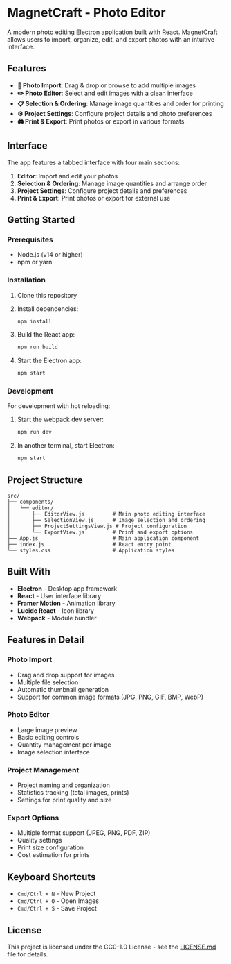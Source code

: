 # MagnetCraft - Photo Editor

A modern photo editing Electron application built with React. MagnetCraft allows users to import, organize, edit, and export photos with an intuitive interface.

## Features

- **📸 Photo Import**: Drag & drop or browse to add multiple images
- **✏️ Photo Editor**: Select and edit images with a clean interface
- **📋 Selection & Ordering**: Manage image quantities and order for printing
- **⚙️ Project Settings**: Configure project details and photo preferences
- **🖨️ Print & Export**: Print photos or export in various formats

## Interface

The app features a tabbed interface with four main sections:

1. **Editor**: Import and edit your photos
2. **Selection & Ordering**: Manage image quantities and arrange order
3. **Project Settings**: Configure project details and preferences
4. **Print & Export**: Print photos or export for external use

## Getting Started

### Prerequisites

- Node.js (v14 or higher)
- npm or yarn

### Installation

1. Clone this repository
2. Install dependencies:
   ```bash
   npm install
   ```

3. Build the React app:
   ```bash
   npm run build
   ```

4. Start the Electron app:
   ```bash
   npm start
   ```

### Development

For development with hot reloading:

1. Start the webpack dev server:
   ```bash
   npm run dev
   ```

2. In another terminal, start Electron:
   ```bash
   npm start
   ```

## Project Structure

```
src/
├── components/
│   └── editor/
│       ├── EditorView.js         # Main photo editing interface
│       ├── SelectionView.js      # Image selection and ordering
│       ├── ProjectSettingsView.js # Project configuration
│       └── ExportView.js         # Print and export options
├── App.js                        # Main application component
├── index.js                      # React entry point
└── styles.css                    # Application styles
```

## Built With

- **Electron** - Desktop app framework
- **React** - User interface library
- **Framer Motion** - Animation library
- **Lucide React** - Icon library
- **Webpack** - Module bundler

## Features in Detail

### Photo Import
- Drag and drop support for images
- Multiple file selection
- Automatic thumbnail generation
- Support for common image formats (JPG, PNG, GIF, BMP, WebP)

### Photo Editor
- Large image preview
- Basic editing controls
- Quantity management per image
- Image selection interface

### Project Management
- Project naming and organization
- Statistics tracking (total images, prints)
- Settings for print quality and size

### Export Options
- Multiple format support (JPEG, PNG, PDF, ZIP)
- Quality settings
- Print size configuration
- Cost estimation for prints

## Keyboard Shortcuts

- `Cmd/Ctrl + N` - New Project
- `Cmd/Ctrl + O` - Open Images
- `Cmd/Ctrl + S` - Save Project

## License

This project is licensed under the CC0-1.0 License - see the [LICENSE.md](LICENSE.md) file for details.
